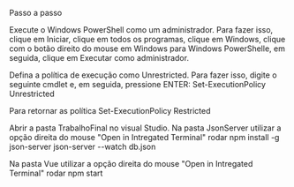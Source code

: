 Passo a passo

Execute o Windows PowerShell como um administrador. Para fazer isso, clique em Iniciar, clique em todos os programas, clique em Windows, clique com o botão direito do mouse em Windows para Windows PowerShelle, em seguida, clique em Executar como administrador.

Defina a política de execução como Unrestricted. Para fazer isso, digite o seguinte cmdlet e, em seguida, pressione ENTER:
Set-ExecutionPolicy Unrestricted 

Para retornar as política
Set-ExecutionPolicy Restricted

Abrir a pasta TrabalhoFinal no visual Studio. Na pasta JsonServer utilizar a opção direita do mouse "Open in Intregated Terminal" rodar
npm install -g json-server
json-server --watch db.json

Na pasta Vue utilizar a opção direita do mouse "Open in Intregated Terminal" rodar
npm start
